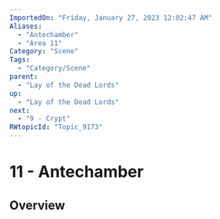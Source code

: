 ```yaml
---
ImportedOn: "Friday, January 27, 2023 12:02:47 AM"
Aliases:
  - "Antechamber"
  - "Area 11"
Category: "Scene"
Tags:
  - "Category/Scene"
parent:
  - "Lay of the Dead Lords"
up:
  - "Lay of the Dead Lords"
next:
  - "9 - Crypt"
RWtopicId: "Topic_9173"
---
```

# 11 - Antechamber
## Overview

